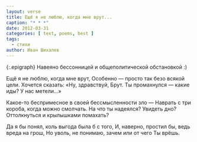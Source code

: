 ```yaml
---
layout: verse
title: Ещё я не люблю, когда мне врут...
caption: "* * *"
date: 2012-03-31
categories: [ text, poems, best ]
tags:
  - стихи
author: Иван Шихалев
---
```

{:.epigraph}
Навеяно бессонницей
и общеполитической обстановкой :)

Ещё я не люблю, когда мне врут,
Особенно — просто так безо всякой цели.
Хочется сказать: «Ну, здравствуй, Брут.
Ты промахнулся — какие иды? У нас метели...»

Какое-то беспримесное в своей бессмысленности зло —
Наврать с три короба, когда можно смолчать.
На что ты надеялся? Увидеть дно?
Оттолкнуться и крылышками помахать?

Да я бы понял, коль выгода была б с того,
И, наверно, простил бы, ведь вреда на грош,
Но уволь, не понимаю, зачем или от чего
Ты врёшь.

